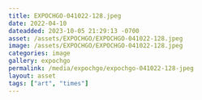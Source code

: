 ```yaml
---
title: EXPOCHGO-041022-128.jpeg
date: 2022-04-10
dateadded: 2023-10-05 21:29:13 -0700
asset: /assets/EXPOCHGO/EXPOCHGO-041022-128.jpeg
image: /assets/EXPOCHGO/EXPOCHGO-041022-128.jpeg
categories: image
gallery: expochgo
permalink: /media/expochgo/expochgo-041022-128-jpeg
layout: asset
tags: ["art", "times"]
--- 
```

